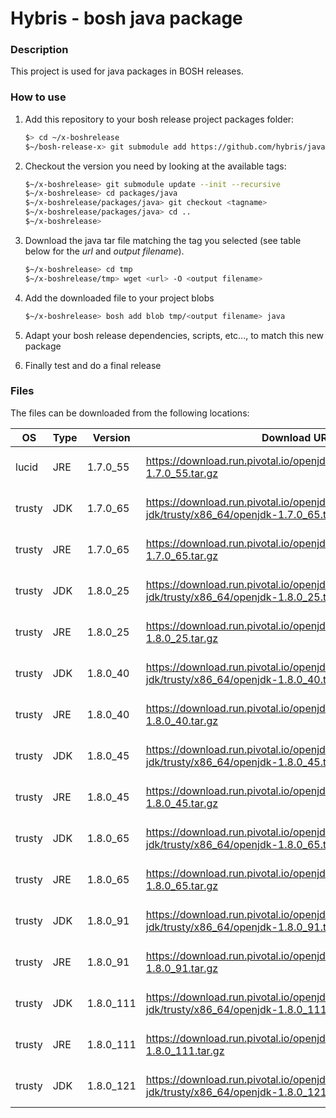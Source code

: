 # Hybris - bosh java package

### Description
This project is used for java packages in BOSH releases.

### How to use
1. Add this repository to your bosh release project packages folder:

   ```bash
   $> cd ~/x-boshrelease
   $~/bosh-release-x> git submodule add https://github.com/hybris/java-boshpackage packages/java
   ```
2. Checkout the version you need by looking at the available tags:

   ```bash
   $~/x-boshrelease> git submodule update --init --recursive
   $~/x-boshrelease> cd packages/java
   $~/x-boshrelease/packages/java> git checkout <tagname>
   $~/x-boshrelease/packages/java> cd ..
   $~/x-boshrelease>
   ```
3. Download the java tar file matching the tag you selected (see table below for the *url* and *output filename*).

   ```bash
   $~/x-boshrelease> cd tmp
   $~/x-boshrelease/tmp> wget <url> -O <output filename>
   ```
4. Add the downloaded file to your project blobs

   ```bash
   $~/x-boshrelease> bosh add blob tmp/<output filename> java
   ```
5. Adapt your bosh release dependencies, scripts, etc..., to match this new package
6. Finally test and do a final release

### Files
The files can be downloaded from the following locations:

| OS | Type | Version | Download URL | Output Filname |
| -------- | -------- | -------- | ------------ | -------- |
| lucid | JRE | 1.7.0_55 | https://download.run.pivotal.io/openjdk/lucid/x86_64/openjdk-1.7.0_55.tar.gz | openjdk-jre-lucid-1.7.0_55.tar.gz |
| trusty | JDK | 1.7.0_65 | https://download.run.pivotal.io/openjdk-jdk/trusty/x86_64/openjdk-1.7.0_65.tar.gz | openjdk-jdk-trusty-1.7.0_65.tar.gz |
| trusty | JRE | 1.7.0_65 | https://download.run.pivotal.io/openjdk/trusty/x86_64/openjdk-1.7.0_65.tar.gz | openjdk-jre-trusty-1.7.0_65.tar.gz |
| trusty | JDK | 1.8.0_25 | https://download.run.pivotal.io/openjdk-jdk/trusty/x86_64/openjdk-1.8.0_25.tar.gz | openjdk-jdk-trusty-1.8.0_25.tar.gz |
| trusty | JRE | 1.8.0_25 | https://download.run.pivotal.io/openjdk/trusty/x86_64/openjdk-1.8.0_25.tar.gz | openjdk-jre-trusty-1.8.0_25.tar.gz |
| trusty | JDK | 1.8.0_40 | https://download.run.pivotal.io/openjdk-jdk/trusty/x86_64/openjdk-1.8.0_40.tar.gz | openjdk-jdk-trusty-1.8.0_40.tar.gz |
| trusty | JRE | 1.8.0_40 | https://download.run.pivotal.io/openjdk/trusty/x86_64/openjdk-1.8.0_40.tar.gz | openjdk-jre-trusty-1.8.0_40.tar.gz |
| trusty | JDK | 1.8.0_45 | https://download.run.pivotal.io/openjdk-jdk/trusty/x86_64/openjdk-1.8.0_45.tar.gz | openjdk-jdk-trusty-1.8.0_45.tar.gz |
| trusty | JRE | 1.8.0_45 | https://download.run.pivotal.io/openjdk/trusty/x86_64/openjdk-1.8.0_45.tar.gz | openjdk-jre-trusty-1.8.0_45.tar.gz |
| trusty | JDK | 1.8.0_65 | https://download.run.pivotal.io/openjdk-jdk/trusty/x86_64/openjdk-1.8.0_65.tar.gz | openjdk-jdk-trusty-1.8.0_65.tar.gz |
| trusty | JRE | 1.8.0_65 | https://download.run.pivotal.io/openjdk/trusty/x86_64/openjdk-1.8.0_65.tar.gz | openjdk-jre-trusty-1.8.0_65.tar.gz |
| trusty | JDK | 1.8.0_91 | https://download.run.pivotal.io/openjdk-jdk/trusty/x86_64/openjdk-1.8.0_91.tar.gz | openjdk-jdk-trusty-1.8.0_91.tar.gz |
| trusty | JRE | 1.8.0_91 | https://download.run.pivotal.io/openjdk/trusty/x86_64/openjdk-1.8.0_91.tar.gz | openjdk-jre-trusty-1.8.0_91.tar.gz |
| trusty | JDK | 1.8.0_111 | https://download.run.pivotal.io/openjdk-jdk/trusty/x86_64/openjdk-1.8.0_111.tar.gz | openjdk-jdk-trusty-1.8.0_111.tar.gz |
| trusty | JRE | 1.8.0_111 | https://download.run.pivotal.io/openjdk/trusty/x86_64/openjdk-1.8.0_111.tar.gz | openjdk-jre-trusty-1.8.0_111.tar.gz |
| trusty | JDK | 1.8.0_121 | https://download.run.pivotal.io/openjdk-jdk/trusty/x86_64/openjdk-1.8.0_121.tar.gz | openjdk-jdk-trusty-1.8.0_121.tar.gz |
